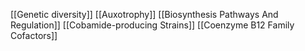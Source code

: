 [[Genetic diversity]]
[[Auxotrophy]]
[[Biosynthesis Pathways And Regulation]]
[[Cobamide-producing Strains]]
[[Coenzyme B12 Family Cofactors]]
